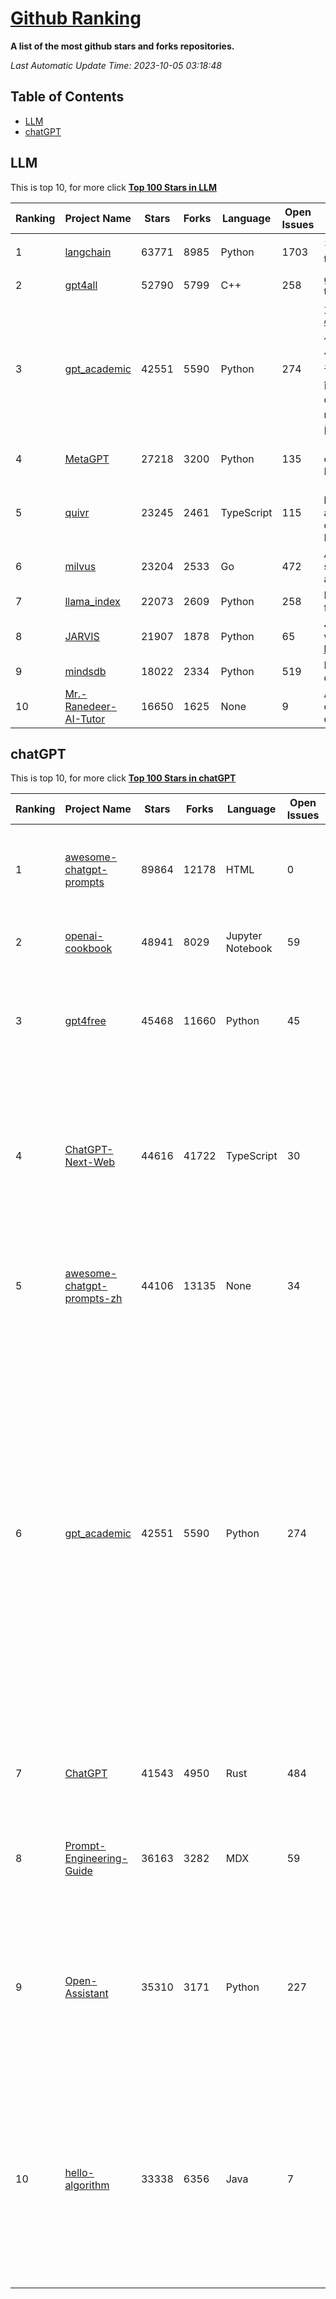 [Github Ranking](./README.md)
==========

**A list of the most github stars and forks repositories.**

*Last Automatic Update Time: 2023-10-05 03:18:48*

## Table of Contents
 * [LLM](#LLM)
 * [chatGPT](#chatGPT)

## LLM

This is top 10, for more click **[Top 100 Stars in LLM](Top100/LLM.md)**

| Ranking | Project Name | Stars | Forks | Language | Open Issues | Description | Last Commit |
| ------- | ------------ | ----- | ----- | -------- | ----------- | ----------- | ----------- |
| 1 | [langchain](https://github.com/langchain-ai/langchain) | 63771 | 8985 | Python | 1703 | ⚡ Building applications with LLMs through composability ⚡ | 2023-10-05T03:09:45Z |
| 2 | [gpt4all](https://github.com/nomic-ai/gpt4all) | 52790 | 5799 | C++ | 258 | gpt4all: open-source LLM chatbots that you can run anywhere | 2023-10-04T20:24:26Z |
| 3 | [gpt_academic](https://github.com/binary-husky/gpt_academic) | 42551 | 5590 | Python | 274 | 为ChatGPT/GLM提供实用化交互界面，特别优化论文阅读/润色/写作体验，模块化设计，支持自定义快捷按钮&函数插件，支持Python和C++等项目剖析&自译解功能，PDF/LaTex论文翻译&总结功能，支持并行问询多种LLM模型，支持chatglm2等本地模型。兼容文心一言, moss, llama2, rwkv, claude2, 通义千问, 书生, 讯飞星火等。 | 2023-10-04T15:26:23Z |
| 4 | [MetaGPT](https://github.com/geekan/MetaGPT) | 27218 | 3200 | Python | 135 | 🌟 The Multi-Agent Framework: Given one line Requirement, return PRD, Design, Tasks, Repo | 2023-10-04T17:28:43Z |
| 5 | [quivr](https://github.com/StanGirard/quivr) | 23245 | 2461 | TypeScript | 115 | 🧠 Your Second Brain supercharged by Generative AI 🧠 Dump all your files and chat with your personal assistant on your files & more using GPT 3.5/4, Private, Anthropic, VertexAI, LLMs... | 2023-10-04T20:29:40Z |
| 6 | [milvus](https://github.com/milvus-io/milvus) | 23204 | 2533 | Go | 472 | A cloud-native vector database, storage for next generation AI applications | 2023-10-05T02:19:21Z |
| 7 | [llama_index](https://github.com/run-llama/llama_index) | 22073 | 2609 | Python | 258 | LlamaIndex (GPT Index) is a data framework for your LLM applications | 2023-10-05T00:24:17Z |
| 8 | [JARVIS](https://github.com/microsoft/JARVIS) | 21907 | 1878 | Python | 65 | JARVIS, a system to connect LLMs with ML community. Paper: https://arxiv.org/pdf/2303.17580.pdf | 2023-09-10T05:50:43Z |
| 9 | [mindsdb](https://github.com/mindsdb/mindsdb) | 18022 | 2334 | Python | 519 | MindsDB connects AI models to databases. | 2023-10-05T03:12:42Z |
| 10 | [Mr.-Ranedeer-AI-Tutor](https://github.com/JushBJJ/Mr.-Ranedeer-AI-Tutor) | 16650 | 1625 | None | 9 | A GPT-4 AI Tutor Prompt for customizable personalized learning experiences. | 2023-10-04T15:41:04Z |


## chatGPT

This is top 10, for more click **[Top 100 Stars in chatGPT](Top100/chatGPT.md)**

| Ranking | Project Name | Stars | Forks | Language | Open Issues | Description | Last Commit |
| ------- | ------------ | ----- | ----- | -------- | ----------- | ----------- | ----------- |
| 1 | [awesome-chatgpt-prompts](https://github.com/f/awesome-chatgpt-prompts) | 89864 | 12178 | HTML | 0 | This repo includes ChatGPT prompt curation to use ChatGPT better. | 2023-10-02T06:28:30Z |
| 2 | [openai-cookbook](https://github.com/openai/openai-cookbook) | 48941 | 8029 | Jupyter Notebook | 59 | Examples and guides for using the OpenAI API | 2023-10-04T22:36:42Z |
| 3 | [gpt4free](https://github.com/xtekky/gpt4free) | 45468 | 11660 | Python | 45 | The official gpt4free repository \| various collection of powerful language models | 2023-10-04T21:03:00Z |
| 4 | [ChatGPT-Next-Web](https://github.com/Yidadaa/ChatGPT-Next-Web) | 44616 | 41722 | TypeScript | 30 | A well-designed cross-platform ChatGPT UI (Web / PWA / Linux / Win / MacOS). 一键拥有你自己的跨平台 ChatGPT 应用。 | 2023-10-04T19:15:39Z |
| 5 | [awesome-chatgpt-prompts-zh](https://github.com/PlexPt/awesome-chatgpt-prompts-zh) | 44106 | 13135 | None | 34 | ChatGPT 中文调教指南。各种场景使用指南。学习怎么让它听你的话。 | 2023-08-08T04:36:57Z |
| 6 | [gpt_academic](https://github.com/binary-husky/gpt_academic) | 42551 | 5590 | Python | 274 | 为ChatGPT/GLM提供实用化交互界面，特别优化论文阅读/润色/写作体验，模块化设计，支持自定义快捷按钮&函数插件，支持Python和C++等项目剖析&自译解功能，PDF/LaTex论文翻译&总结功能，支持并行问询多种LLM模型，支持chatglm2等本地模型。兼容文心一言, moss, llama2, rwkv, claude2, 通义千问, 书生, 讯飞星火等。 | 2023-10-04T15:26:23Z |
| 7 | [ChatGPT](https://github.com/lencx/ChatGPT) | 41543 | 4950 | Rust | 484 | 🔮 ChatGPT Desktop Application (Mac, Windows and Linux) | 2023-09-22T05:42:31Z |
| 8 | [Prompt-Engineering-Guide](https://github.com/dair-ai/Prompt-Engineering-Guide) | 36163 | 3282 | MDX | 59 | 🐙 Guides, papers, lecture, notebooks and resources for prompt engineering | 2023-10-04T20:09:00Z |
| 9 | [Open-Assistant](https://github.com/LAION-AI/Open-Assistant) | 35310 | 3171 | Python | 227 | OpenAssistant is a chat-based assistant that understands tasks, can interact with third-party systems, and retrieve information dynamically to do so. | 2023-10-02T19:19:04Z |
| 10 | [hello-algorithm](https://github.com/geekxh/hello-algorithm) | 33338 | 6356 | Java | 7 | 🌍 针对小白的算法训练 \| 包括四部分：①.大厂面经 ②.力扣图解  ③.千本开源电子书 ④.百张技术思维导图（项目花了上百小时，希望可以点 star 支持，🌹感谢~）推荐免费ChatGPT使用网站 | 2023-06-13T04:13:17Z |

